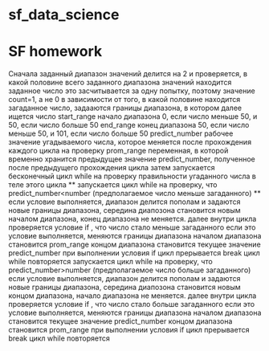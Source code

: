 # sf_data_science
# SF homework
Сначала заданный диапазон значений делится на 2 и проверяется, в какой половине всего заданного диапазона значений находится заданное число
это засчитывается за одну попытку, поэтому значение count=1, а не 0
в зависимости от того, в какой половине находится загаданное число, задааются границы диапазона, в котором далее ищется число
start_range начало диапазона 0, если число меньше 50, и 50, если число больше 50
end_range конец диапазона    50, если число меньше 50,   и 101, если число больше 50
predict_number  рабочее значение угадываемого числа, которое меняется после прохождения каждого цикла на проверку
prom_range переменная, в которой временно хранится предыдущее значение predict_number, полученное после предыдущего прохождения цикла
затем запускается бесконечный цикл while на проверку правильности угаданного числа
в теле этого цикла
  **  запускается цикл while на проверку, что predict_number<number (предполагаемое число меньше загаданного)
  **  если условие выполняется, диапазон делится пополам и задаются новые границы диапазона,
    середина диапозона становится новым началом диапазона, конец диапазона не меняется.
        далее внутри цикла проверяется условие if , что число стало меньше загаданного
        если это условие выполняется, меняются границы диапазона
        началом диапазона становится prom_range
        концом диапазона становится текущее значение predict_number
        при выполнении условия if цикл прерывается break
     цикл while повторяется
    запускается цикл while на проверку, что predict_number>number (предполагаемое число больше загаданного)
    если условие выполняется, диапазон делится пополам и задаются новые границы диапазона,
    середина диапозона становится новым концом диапазона, начало диапазона не меняется.
        далее внутри цикла проверяется условие if , что число стало больше загаданного
        если это условие выполняется, меняются границы диапазона
        началом диапазона становится текущее значение predict_number
        концом диапазона становится prom_range
        при выполнении условия if цикл прерывается break
     цикл while повторяется